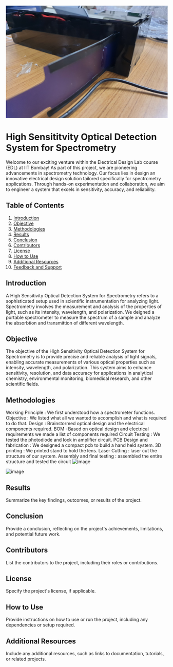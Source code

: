 
[<img src="https://github.com/imabhivaibhav/EDL.iitb/blob/main/spt1.jpg" alt="Image Description" width=100% height="350">](linkedin-profile-url)




# High Sensititvity Optical Detection System for Spectrometry

Welcome to our exciting venture within the Electrical Design Lab course (EDL) at IIT Bombay! As part of this project, we are pioneering advancements in spectrometry technology. Our focus lies in design an innovative electrical design solution tailored specifically for spectrometry applications. Through hands-on experimentation and collaboration, we aim to engineer a system that excels in sensitivity, accuracy, and reliability.

## Table of Contents

1. [Introduction](#introduction)
2. [Objective](#objective)
3. [Methodologies](#methodologies)
4. [Results](#results)
5. [Conclusion](#conclusion)
6. [Contributors](#contributors)
7. [License](#license)
8. [How to Use](#how-to-use)
9. [Additional Resources](#additional-resources)
10. [Feedback and Support](#feedback-and-support)

## Introduction

A High Sensitivity Optical Detection System for Spectrometry refers to a sophisticated setup used in scientific instrumentation for analyzing light. Spectrometry involves the measurement and analysis of the properties of light, such as its intensity, wavelength, and polarization. We deigned a portable spectrometer to measure the spectrum of a sample and analyze the absorbtion and transmittion of different wavelength.

## Objective

The objective of the High Sensitivity Optical Detection System for Spectrometry is to provide precise and reliable analysis of light signals, enabling accurate measurements of various optical properties such as intensity, wavelength, and polarization. This system aims to enhance sensitivity, resolution, and data accuracy for applications in analytical chemistry, environmental monitoring, biomedical research, and other scientific fields.

## Methodologies
Working Principle : We first understood how a spectrometer functions.
Objective : We listed what all we wanted to accomplish and what is required to do that.
Design : Brainstormed optical design and the electrical components required.
BOM : Based on optical design and electrical requirements we made a list of components required
Circuit Testing : We tested the photodiode and lock in amplifier circuit.
PCB Design and fabrication : We designed a compact pcb to build a hand held system.
3D printing : We printed stand to hold the lens.
Laser Cutting : laser cut the structure of our system.
Assembly and final testing : assembled the entire structure and tested the circuit
![image](https://github.com/imabhivaibhav/EDL.iitb/assets/66539655/90df3b68-eabb-4bc4-b120-701d33bf7913)




![image](https://github.com/imabhivaibhav/EDL.iitb/assets/66539655/602eb1b1-540c-4d99-940a-ae1dd9e3ff2a)


## Results

Summarize the key findings, outcomes, or results of the project.

## Conclusion

Provide a conclusion, reflecting on the project's achievements, limitations, and potential future work.

## Contributors

List the contributors to the project, including their roles or contributions.

## License

Specify the project's license, if applicable.

## How to Use

Provide instructions on how to use or run the project, including any dependencies or setup required.

## Additional Resources

Include any additional resources, such as links to documentation, tutorials, or related projects.



